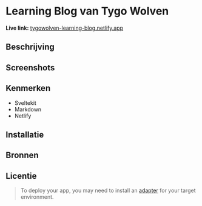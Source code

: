 # Learning Blog van Tygo Wolven

**Live link:** [tygowolven-learning-blog.netlify.app](https://tygowolven-learning-blog.netlify.app/)

## Beschrijving

## Screenshots

## Kenmerken
- Sveltekit
- Markdown
- Netlify

## Installatie

## Bronnen

## Licentie

> To deploy your app, you may need to install an [adapter](https://kit.svelte.dev/docs/adapters) for your target environment.
